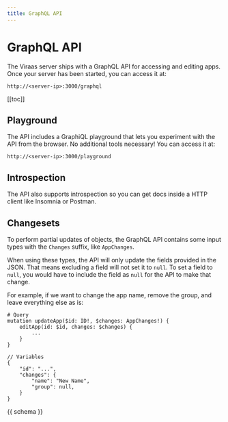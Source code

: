 ```yaml
---
title: GraphQL API
---
```


# GraphQL API

The Viraas server ships with a GraphQL API for accessing and editing apps. Once your server has been started, you can access it at:

`http://<server-ip>:3000/graphql`

[[toc]]

## Playground

The API includes a GraphiQL playground that lets you experiment with the API from the browser. No additional tools necessary! You can access it at:

`http://<server-ip>:3000/playground`

## Introspection

The API also supports introspection so you can get docs inside a HTTP client like Insomnia or Postman.

## Changesets

To perform partial updates of objects, the GraphQL API contains some input types with the `Changes` suffix, like `AppChanges`.

When using these types, the API will only update the fields provided in the JSON. That means excluding a field will not set it to `null`. To set a field to `null`, you would have to include the field as `null` for the API to make that change.

For example, if we want to change the app name, remove the group, and leave everything else as is:

```graphql:no-line-numbers
# Query
mutation updateApp($id: ID!, $changes: AppChanges!) {
    editApp(id: $id, changes: $changes) {
        ...
    }
}
```
```json:no-line-numbers
// Variables
{
    "id": "...",
    "changes": {
        "name": "New Name",
        "group": null,
    }
}
```

{{ schema }}
